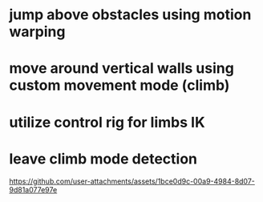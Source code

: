
# jump above obstacles using motion warping
# move around vertical walls using custom movement mode (climb)
# utilize control rig for limbs IK
# leave climb mode detection

https://github.com/user-attachments/assets/1bce0d9c-00a9-4984-8d07-9d81a077e97e

